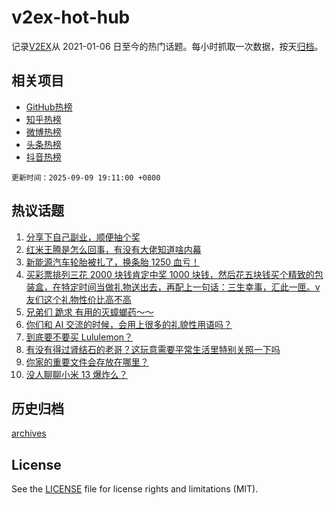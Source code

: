 # v2ex-hot-hub

 记录[V2EX](https://www.v2ex.com/)从 2021-01-06 日至今的热门话题。每小时抓取一次数据，按天[归档](archives)。
 
 ## 相关项目

- [GitHub热榜](https://github.com/lonnyzhang423/github-hot-hub)
- [知乎热榜](https://github.com/lonnyzhang423/zhihu-hot-hub)
- [微博热榜](https://github.com/lonnyzhang423/weibo-hot-hub)
- [头条热榜](https://github.com/lonnyzhang423/toutiao-hot-hub)
- [抖音热榜](https://github.com/lonnyzhang423/douyin-hot-hub)


 `更新时间：2025-09-09 19:11:00 +0800`

## 热议话题

1. [分享下自己副业，顺便抽个奖](https://www.v2ex.com/t/1157930)
1. [红米王腾是怎么回事，有没有大佬知道啥内幕](https://www.v2ex.com/t/1157918)
1. [新能源汽车轮胎被扎了，换条胎 1250 血亏！](https://www.v2ex.com/t/1157941)
1. [买彩票排列三花 2000 块钱肯定中奖 1000 块钱，然后花五块钱买个精致的包装盒，在特定时间当做礼物送出去，再配上一句话：三生幸事，汇此一匣。v 友们这个礼物性价比高不高](https://www.v2ex.com/t/1157904)
1. [兄弟们 跪求 有用的灭蟑螂药～～](https://www.v2ex.com/t/1157884)
1. [你们和 AI 交流的时候，会用上很多的礼貌性用语吗？](https://www.v2ex.com/t/1157925)
1. [到底要不要买 Lululemon？](https://www.v2ex.com/t/1157917)
1. [有没有得过肾结石的老哥？这玩意需要平常生活里特别关照一下吗](https://www.v2ex.com/t/1157997)
1. [你家的重要文件会存放在哪里？](https://www.v2ex.com/t/1157906)
1. [没人聊聊小米 13 爆炸么？](https://www.v2ex.com/t/1157929)

## 历史归档

[archives](archives)

## License

See the [LICENSE](LICENSE) file for license rights and limitations (MIT).
